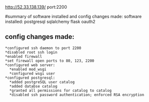 http://52.33.138.139/
port:2200

#summary of software installed and config changes made:
  software installed:
    postgresql
    sqlalchemy
    flask 
    oauth2
    
  ## config changes made:
    *configured ssh daemon to port 2200
    *disabled root ssh login
    *enabled firewall
    *set firewall open ports to 80, 123, 2200
    *configured web server:
      *enabled mod_wsgi
      *configured wsgi user
    *configured postgresql:
      *added postgreSQL user catalog
      *added databse catalog
      *granted all permissions for catalog to catalog
      *disabled ssh password authentication; enforced RSA encryption
    
    
